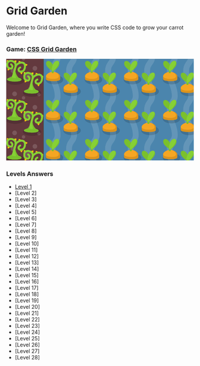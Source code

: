 # Grid Garden
Welcome to Grid Garden, where you write CSS code to grow your carrot garden!

### Game: [CSS Grid Garden](https://cssgridgarden.com/)

![Banner](src/banner-garden.PNG)

### Levels Answers ###
* [Level 1](levels/1.css)
* [Level 2]
* [Level 3]
* [Level 4]
* [Level 5]
* [Level 6]
* [Level 7]
* [Level 8]
* [Level 9]
* [Level 10]
* [Level 11]
* [Level 12]
* [Level 13]
* [Level 14]
* [Level 15]
* [Level 16]
* [Level 17]
* [Level 18]
* [Level 19]
* [Level 20]
* [Level 21]
* [Level 22]
* [Level 23]
* [Level 24]
* [Level 25]
* [Level 26]
* [Level 27]
* [Level 28]
